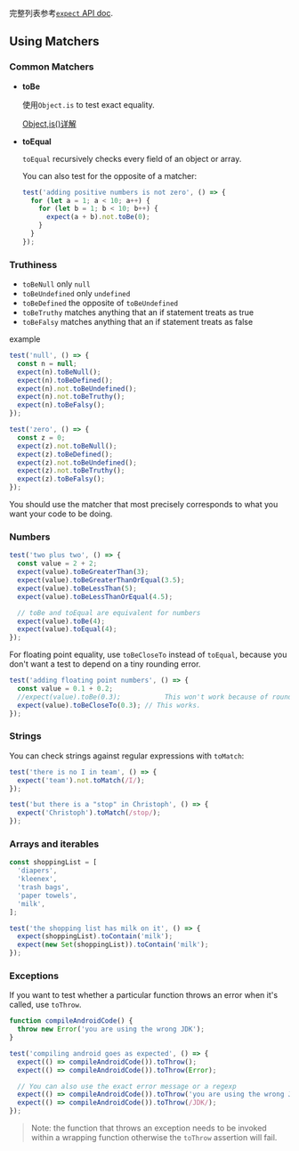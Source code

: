完整列表参考[`expect` API doc](https://jestjs.io/docs/expect).

## Using Matchers

### Common Matchers

- **toBe**

    使用`Object.is` to test exact equality. 

    [Object,is()详解](https://developer.mozilla.org/zh-CN/docs/Web/JavaScript/Reference/Global_Objects/Object/is)

- **toEqual**

    `toEqual` recursively checks every field of an object or array.

    You can also test for the opposite of a matcher:

    ```js
    test('adding positive numbers is not zero', () => {
      for (let a = 1; a < 10; a++) {
        for (let b = 1; b < 10; b++) {
          expect(a + b).not.toBe(0);
        }
      }
    });
    ```

    

### Truthiness

- `toBeNull` only `null`
- `toBeUndefined` only `undefined`
- `toBeDefined` the opposite of `toBeUndefined`
- `toBeTruthy` matches anything that an if statement treats as true
-  `toBeFalsy` matches anything that an if statement treats as false

example

```js
test('null', () => {
  const n = null;
  expect(n).toBeNull();
  expect(n).toBeDefined();
  expect(n).not.toBeUndefined();
  expect(n).not.toBeTruthy();
  expect(n).toBeFalsy();
});

test('zero', () => {
  const z = 0;
  expect(z).not.toBeNull();
  expect(z).toBeDefined();
  expect(z).not.toBeUndefined();
  expect(z).not.toBeTruthy();
  expect(z).toBeFalsy();
});
```

You should use the matcher that most precisely corresponds to what you want your code to be doing.

### Numbers

```js
test('two plus two', () => {
  const value = 2 + 2;
  expect(value).toBeGreaterThan(3);
  expect(value).toBeGreaterThanOrEqual(3.5);
  expect(value).toBeLessThan(5);
  expect(value).toBeLessThanOrEqual(4.5);

  // toBe and toEqual are equivalent for numbers
  expect(value).toBe(4);
  expect(value).toEqual(4);
});
```

For floating point equality, use `toBeCloseTo` instead of `toEqual`, because you don't want a test to depend on a tiny rounding error.

```js
test('adding floating point numbers', () => {
  const value = 0.1 + 0.2;
  //expect(value).toBe(0.3);           This won't work because of rounding error
  expect(value).toBeCloseTo(0.3); // This works.
});
```

### Strings

You can check strings against regular expressions with `toMatch`:

```js
test('there is no I in team', () => {
  expect('team').not.toMatch(/I/);
});

test('but there is a "stop" in Christoph', () => {
  expect('Christoph').toMatch(/stop/);
});
```

### Arrays and iterables

```js
const shoppingList = [
  'diapers',
  'kleenex',
  'trash bags',
  'paper towels',
  'milk',
];

test('the shopping list has milk on it', () => {
  expect(shoppingList).toContain('milk');
  expect(new Set(shoppingList)).toContain('milk');
});
```

### Exceptions

If you want to test whether a particular function throws an error when it's called, use `toThrow`.

```js
function compileAndroidCode() {
  throw new Error('you are using the wrong JDK');
}

test('compiling android goes as expected', () => {
  expect(() => compileAndroidCode()).toThrow();
  expect(() => compileAndroidCode()).toThrow(Error);

  // You can also use the exact error message or a regexp
  expect(() => compileAndroidCode()).toThrow('you are using the wrong JDK');
  expect(() => compileAndroidCode()).toThrow(/JDK/);
});
```

> Note: the function that throws an exception needs to be invoked within a wrapping function otherwise the `toThrow` assertion will fail.
